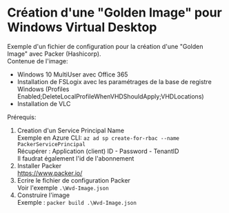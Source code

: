 # Création d'une "Golden Image" pour Windows Virtual Desktop
Exemple d'un fichier de configuration pour la création d'une "Golden Image" avec Packer (Hashicorp).<br/>
Contenue de l'image:<br/>
- Windows 10 MultiUser avec Office 365
- Installation de FSLogix avec les paramétrages de la base de registre Windows (Profiles Enabled;DeleteLocalProfileWhenVHDShouldApply;VHDLocations)
- Installation de VLC

Prérequis: <br/>
1. Creation d'un Service Principal Name<br/>
Exemple en Azure CLI: ``az ad sp create-for-rbac --name PackerServicePrincipal``<br/>
Récupérer : Application (client) ID - Password - TenantID<br/>
Il faudrat également l'id de l'abonnement<br/>
2. Installer Packer<br/>
https://www.packer.io/<br/>
3. Ecrire le fichier de configuration Packer <br/>
Voir l'exemple ``.\Wvd-Image.json``<br/>
4. Construire l'image <br/>
Exemple : ``packer build .\Wvd-Image.json``





